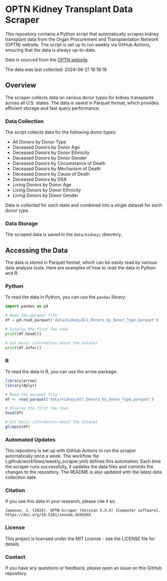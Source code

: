 # OPTN Kidney Transplant Data Scraper

This repository contains a Python script that automatically scrapes kidney transplant data from the Organ Procurement and Transplantation Network (OPTN) website. The script is set up to run weekly via GitHub Actions, ensuring that the data is always up-to-date.

Data is sourced from the [OPTN website](https://optn.transplant.hrsa.gov/data/view-data-reports/state-data/).

The data was last collected: 2024-06-21 16:18:18

## Overview

The scraper collects data on various donor types for kidney transplants across all U.S. states. The data is saved in Parquet format, which provides efficient storage and fast query performance.

### Data Collection

The script collects data for the following donor types:

- All Donors by Donor Type
- Deceased Donors by Donor Age
- Deceased Donors by Donor Ethnicity
- Deceased Donors by Donor Gender
- Deceased Donors by Circumstance of Death
- Deceased Donors by Mechanism of Death
- Deceased Donors by Cause of Death
- Deceased Donors by DSA
- Living Donors by Donor Age
- Living Donors by Donor Ethnicity
- Living Donors by Donor Gender

Data is collected for each state and combined into a single dataset for each donor type.

### Data Storage

The scraped data is saved in the `data/kidney/` directory.

## Accessing the Data

The data is stored in Parquet format, which can be easily read by various data analysis tools. Here are examples of how to read the data in Python and R:

### Python

To read the data in Python, you can use the `pandas` library:

```python
import pandas as pd

# Read the parquet file
df = pd.read_parquet('data/kidney/All_Donors_by_Donor_Type.parquet')

# Display the first few rows
print(df.head())

# Get basic information about the dataset
print(df.info())
```

### R

To read the data in R, you can use the arrow package:

```R
library(arrow)
library(dplyr)

# Read the parquet file
df <- read_parquet('data/kidney/All_Donors_by_Donor_Type.parquet')

# Display the first few rows
head(df)

# Get basic information about the dataset
glimpse(df)
```

### Automated Updates

This repository is set up with GitHub Actions to run the scraper automatically once a week. The workflow file (.github/workflows/weekly_scraper.yml) defines this automation.
Each time the scraper runs successfully, it updates the data files and commits the changes to the repository. The README is also updated with the latest data collection date.


### Citation

If you use this data in your research, please cite it as:

```
Jameson, J. (2024). OPTN-Scraper (Version X.X.X) [Computer software]. https://doi.org/10.5281/zenodo.XXXXXXX
```


### License
This project is licensed under the MIT License - see the LICENSE file for details.

### Contact

If you have any questions or feedback, please open an issue on this GitHub repository.



